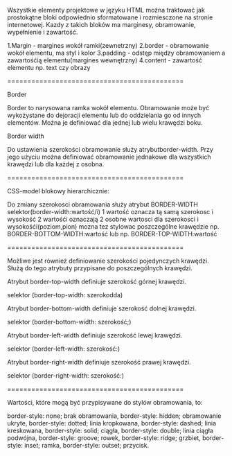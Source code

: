 Wszystkie elementy projektowe w języku HTML można traktować jak
prostokątne bloki odpowiednio sformatowane i rozmiesczone 
na stronie internetowej. Kazdy z takich bloków ma marginesy,
obramowanie, wypełnienie i zawartość.

1.Margin - margines wokół ramki(zewnetrzny) 
2.border - obramowanie wokół elementu, ma styl i kolor 
3.padding - odstęp między obramowaniem a zawartośćią elementu(margines wewnętrzny) 
4.content - zawartość elementu np. text czy obrazy

============================================

Border

Border to narysowana ramka wokół elementu. Obramowanie może być wykożystane 
do dejoracji elementu lub do oddzielania go od innych elementów.
Można je definiować dla jednej lub wielu krawędzi boku.

Border width

Do ustawienia szerokości obramowanie służy atrybutborder-width. 
Przy jego użyciu można definiować obramowanie jednakowe 
dla wszystkich krawędzi lub dla każdej z osobna.

============================================

CSS-model blokowy hierarchicznie:

Do zmiany szerokosci obramowania służy atrybut 
BORDER-WIDTH selektor(border-width:wartość/i) 
1 wartość oznacza tą samą szerokosc i wysokość 
2 wartośći oznaczają 2 osobne wartosci dla szerokosci i wysokośći(poziom,pion) mozna tez stylowac 
poszczególne krawędzie np. BORDER-BOTTOM-WIDTH:wartość lub np. BORDER-TOP-WIDTH:wartość

============================================

Możliwe jest również definiowanie szerokości pojedynczych krawędzi. 
Służą do tego atrybuty przypisane do poszczególnych krawędzi.

Atrybut border-top-width definiuje szerokość górnej krawędzi.

selektor (border-top-width: szerokodda)

Atrybut border-bottom-width definiuje szerokość dolnej krawędzi.

selektor (border-bottom-width: szerokość;)

Atrybut border-left-width definiuje szerokość lewej krawędzi.

selektor (border-left-width: szerokość:)

Atrybut border-right-width definiuje szerokość prawej krawędzi.

selektor (border-right-width: szerokość:)

============================================

Wartości, które mogą być przypisywane do stylów obramowania, to:

border-style: none; brak obramowania,
border-style: hidden; obramowanie ukryte,
border-style: dotted; linia kropkowana,
border-style: dashed; linia kreskowana,
border-style: solid; ciągła,
border-style: double; linia ciągła podwójna,
border-style: groove; rowek,
border-style: ridge; grzbiet,
border-style: inset; ramka,
border-style: outset; przycisk.




